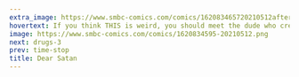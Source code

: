 ```yaml
---
extra_image: https://www.smbc-comics.com/comics/162083465720210512after.png
hovertext: If you think THIS is weird, you should meet the dude who created the whole system.
image: https://www.smbc-comics.com/comics/1620834595-20210512.png
next: drugs-3
prev: time-stop
title: Dear Satan
---
```

